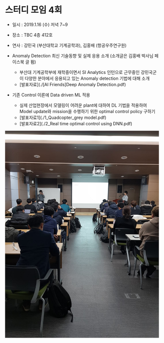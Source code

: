 # 스터디 모임 4회

* 일시 : 2019.1.16 (수) 저녁 7~9
* 장소 : TBC 4층 412호
* 연사 : 강민국 (부산대학교 기계공학과), 김홍배 (항공우주연구원)

* Anomaly Detection 최신 기술동향 및 실제 응용 소개 (소개글은 김홍배 박사님 페이스북 글 펌)
  - 부산대 기계공학부에 재학중이면서 SI Analytics 인턴으로 근무중인 강민국군이 다양한 분야에서 응용되고 있는 Anomaly detection 기법에 대해 소개
  - [발표자료](./[AI Friends]Deep Anomaly Detection.pdf)

* 기존 Control 이론에 Data driven ML 적용
  - 실제 산업현장에서  모델링이 어려운 plant에 대하여 DL 기법을 적용하여 Model update와 mission을 수행하기 위한 optimal control policy 구하기
  - [발표자료1](./1_Quadcopter_grey model.pdf)
  - [발표자료2](./2_Real time optimal control using DNN.pdf)

![](./190116.jpg)
